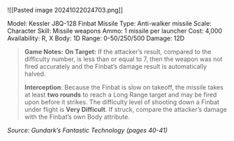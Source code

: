![[Pasted image 20241022024703.png]]

Model: Kessler J8Q-128 Finbat Missile
Type: Anti-walker missile
Scale: Character
Skill: Missile weapons
Ammo: 1 missile per launcher
Cost: 4,000
Availability: R, X
Body: 1D
Range: 0-50/250/500
Damage: 12D

> **Game Notes:**
> **On Target:** If the attacker’s result, compared to the difficulty number, is less than or equal to 7, then the weapon was not fired accurately and the Finbat’s damage result is automatically halved.
> 
> **Interception**: Because the Finbat is slow on takeoff, the missile takes at least **two rounds** to reach a Long Range target and may be fired upon before it strikes. The difficulty level of shooting down a Finbat under flight is **Very Difficult**. If struck, compare the attacker’s damage with the Finbat’s own Body attribute.
> 

*Source: Gundark’s Fantastic Technology (pages 40-41)*